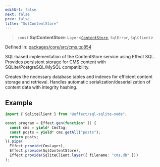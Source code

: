 ```yaml
---
editUrl: false
next: false
prev: false
title: "SqlContentStore"
---
```


> `const` **SqlContentStore**: `Layer`\<[`ContentStore`](/api/cms/classes/contentstore/), `SqlError`, `SqlClient`\>

Defined in: [packages/core/src/cms.ts:854](https://github.com/bitswired/foldcms/blob/95183c86c9f5ae59bfbaa7d6e4a44975123622e3/packages/core/src/cms.ts#L854)

SQL-based implementation of the ContentStore service using Effect SQL.
Provides persistent storage for CMS content with SQLite/PostgreSQL/MySQL compatibility.

Creates the necessary database tables and indexes for efficient content storage and retrieval.
Handles automatic serialization/deserialization of content data with integrity hashing.

## Example

```typescript
import { SqliteClient } from "@effect/sql-sqlite-node";

const program = Effect.gen(function* () {
  const cms = yield* CmsTag;
  const posts = yield* cms.getAll("posts");
  return posts;
}).pipe(
  Effect.provide(CmsLayer),
  Effect.provide(SqlContentStore),
  Effect.provide(SqliteClient.layer({ filename: "cms.db" }))
);
```
